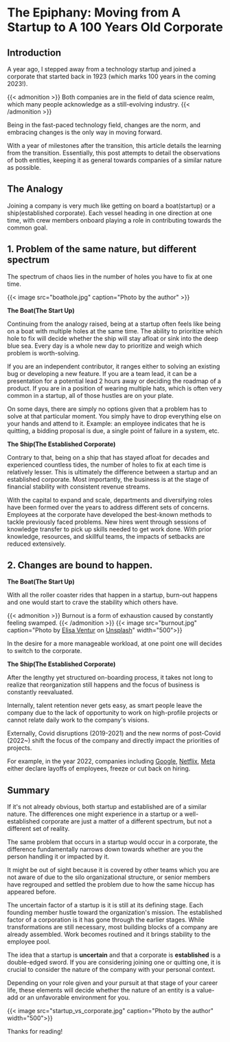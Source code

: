 # The Epiphany: Moving from A Startup to A 100 Years Old Corporate


## Introduction

A year ago, I stepped away from a technology startup and joined a corporate that started back in 1923 (which marks 100 years in the coming 2023!).

{{< admonition >}} Both companies are in the field of data science realm, which many people acknowledge as a still-evolving industry. {{< /admonition >}}

Being in the fast-paced technology field, changes are the norm, and embracing changes is the only way in moving forward.

With a year of milestones after the transition, this article details the learning from the transition. Essentially, this post attempts to detail the observations of both entities, keeping it as general towards companies of a similar nature as possible.

## The Analogy

Joining a company is very much like getting on board a boat(startup) or a ship(established corporate). Each vessel heading in one direction at one time, with crew members onboard playing a role in contributing towards the common goal.

## 1. Problem of the same nature, but different spectrum

The spectrum of chaos lies in the number of holes you have to fix at one time.

{{< image src="boathole.jpg" caption="Photo by the author" >}}

**The Boat(The Start Up)**

Continuing from the analogy raised, being at a startup often feels like being on a boat with multiple holes at the same time. The ability to prioritize which hole to fix will decide whether the ship will stay afloat or sink into the deep blue sea. Every day is a whole new day to prioritize and weigh which problem is worth-solving.

If you are an independent contributor, it ranges either to solving an existing bug or developing a new feature. If you are a team lead, it can be a presentation for a potential lead 2 hours away or deciding the roadmap of a product. If you are in a position of wearing multiple hats, which is often very common in a startup, all of those hustles are on your plate.

On some days, there are simply no options given that a problem has to solve at that particular moment. You simply have to drop everything else on your hands and attend to it. Example: an employee indicates that he is quitting, a bidding proposal is due, a single point of failure in a system, etc.

**The Ship(The Established Corporate)**

Contrary to that, being on a ship that has stayed afloat for decades and experienced countless tides, the number of holes to fix at each time is relatively lesser. This is ultimately the difference between a startup and an established corporate. Most importantly, the business is at the stage of financial stability with consistent revenue streams.

With the capital to expand and scale, departments and diversifying roles have been formed over the years to address different sets of concerns. Employees at the corporate have developed the best-known methods to tackle previously faced problems. New hires went through sessions of knowledge transfer to pick up skills needed to get work done. With prior knowledge, resources, and skillful teams, the impacts of setbacks are reduced extensively.

## 2. Changes are bound to happen.

**The Boat(The Start Up)**

With all the roller coaster rides that happen in a startup, burn-out happens and one would start to crave the stability which others have.

{{< admonition >}} Burnout is a form of exhaustion caused by constantly feeling swamped. {{< /admonition >}}
{{< image src="burnout.jpg" caption="Photo by [Elisa Ventur](https://unsplash.com/s/photos/elisa-ventur) on [Unsplash](https://unsplash.com/)" width="500">}}

In the desire for a more manageable workload, at one point one will decides to switch to the corporate.

**The Ship(The Established Corporate)**

After the lengthy yet structured on-boarding process, it takes not long to realize that reorganization still happens and the focus of business is constantly reevaluated.

Internally, talent retention never gets easy, as smart people leave the company due to the lack of opportunity to work on high-profile projects or cannot relate daily work to the company's visions.

Externally, Covid disruptions (2019-2021) and the new norms of post-Covid (2022~) shift the focus of the company and directly impact the priorities of projects.

For example, in the year 2022, companies including [Google](https://www.theverge.com/2022/7/12/23206113/google-ceo-sundar-pichai-memo-hiring-slowdown-2022), [Netflix](https://variety.com/2022/tv/news/netflix-layoffs-fired-jobs-lost-1235301553/), [Meta](https://www.cnbc.com/2022/05/04/facebook-plans-to-reduce-hiring-as-revenue-growth-slows-.html) either declare layoffs of employees, freeze or cut back on hiring.

## Summary

If it's not already obvious, both startup and established are of a similar nature. The differences one might experience in a startup or a well-established corporate are just a matter of a different spectrum, but not a different set of reality.

The same problem that occurs in a startup would occur in a corporate, the difference fundamentally narrows down towards whether are you the person handling it or impacted by it.

It might be out of sight because it is covered by other teams which you are not aware of due to the silo organizational structure, or senior members have regrouped and settled the problem due to how the same hiccup has appeared before.

The uncertain factor of a startup is it is still at its defining stage. Each founding member hustle toward the organization's mission. The established factor of a corporation is it has gone through the earlier stages. While transformations are still necessary, most building blocks of a company are already assembled. Work becomes routined and it brings stability to the employee pool.

The idea that a startup is **uncertain** and that a corporate is **established** is a double-edged sword. If you are considering joining one or quitting one, it is crucial to consider the nature of the company with your personal context.

Depending on your role given and your pursuit at that stage of your career life, these elements will decide whether the nature of an entity is a value-add or an unfavorable environment for you.

{{< image src="startup_vs_corporate.jpg" caption="Photo by the author" width="500">}}

Thanks for reading!

